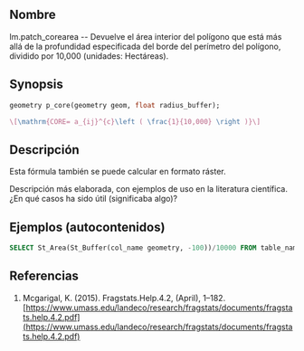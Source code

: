 ## Nombre
lm.patch_corearea --  Devuelve el área interior del polígono que está más allá de la profundidad especificada del borde del perímetro del polígono, dividido por 10,000 (unidades: Hectáreas).

## Synopsis

```sql
geometry p_core(geometry geom, float radius_buffer);
```

```tex
\[\mathrm{CORE= a_{ij}^{c}\left ( \frac{1}{10,000} \right )}\]
```

## Descripción

Esta fórmula también se puede calcular en formato ráster.

Descripción más elaborada, con ejemplos de uso en la literatura científica. ¿En qué casos ha sido útil (significaba algo)?


## Ejemplos (autocontenidos)


```sql
SELECT St_Area(St_Buffer(col_name geometry, -100))/10000 FROM table_name;
```

## Referencias

1. Mcgarigal, K. (2015). Fragstats.Help.4.2, (April), 1–182. [https://www.umass.edu/landeco/research/fragstats/documents/fragstats.help.4.2.pdf](https://www.umass.edu/landeco/research/fragstats/documents/fragstats.help.4.2.pdf)
